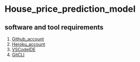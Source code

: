 # House_price_prediction_model


## software and tool requirements

1. [Github_account](https://github.com)
2. [Heroku_account](https://heroku.com)
3. [VSCodeIDE](https://code.visualstudio.com/)
4. [GitCLI](https://git-scm.com/)